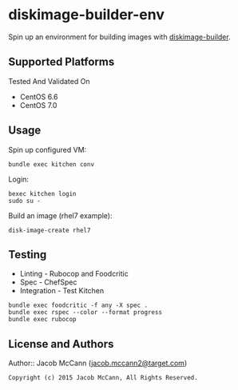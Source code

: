 # diskimage-builder-env

Spin up an environment for building images with [diskimage-builder](https://github.com/openstack/diskimage-builder).

## Supported Platforms

Tested And Validated On
- CentOS 6.6
- CentOS 7.0

## Usage
Spin up configured VM:
```
bundle exec kitchen conv
```

Login:
```
bexec kitchen login
sudo su -
```

Build an image (rhel7 example):
```
disk-image-create rhel7
```

## Testing

* Linting - Rubocop and Foodcritic
* Spec - ChefSpec
* Integration - Test Kitchen

```
bundle exec foodcritic -f any -X spec .
bundle exec rspec --color --format progress
bundle exec rubocop
```

## License and Authors

Author:: Jacob McCann (<jacob.mccann2@target.com>)

```text
Copyright (c) 2015 Jacob McCann, All Rights Reserved.
```
